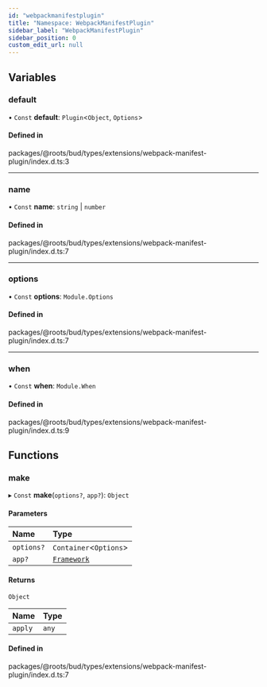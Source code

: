```yaml
---
id: "webpackmanifestplugin"
title: "Namespace: WebpackManifestPlugin"
sidebar_label: "WebpackManifestPlugin"
sidebar_position: 0
custom_edit_url: null
---
```


## Variables

### default

• `Const` **default**: `Plugin`<`Object`, `Options`\>

#### Defined in

packages/@roots/bud/types/extensions/webpack-manifest-plugin/index.d.ts:3

___

### name

• `Const` **name**: `string` \| `number`

#### Defined in

packages/@roots/bud/types/extensions/webpack-manifest-plugin/index.d.ts:7

___

### options

• `Const` **options**: `Module.Options`

#### Defined in

packages/@roots/bud/types/extensions/webpack-manifest-plugin/index.d.ts:7

___

### when

• `Const` **when**: `Module.When`

#### Defined in

packages/@roots/bud/types/extensions/webpack-manifest-plugin/index.d.ts:9

## Functions

### make

▸ `Const` **make**(`options?`, `app?`): `Object`

#### Parameters

| Name | Type |
| :------ | :------ |
| `options?` | `Container`<`Options`\> |
| `app?` | [`Framework`](../classes/framework.md) |

#### Returns

`Object`

| Name | Type |
| :------ | :------ |
| `apply` | `any` |

#### Defined in

packages/@roots/bud/types/extensions/webpack-manifest-plugin/index.d.ts:7
